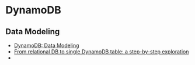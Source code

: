 # DynamoDB
## Data Modeling
- [DynamoDB: Data Modeling](https://medium.com/hotels-com-technology/dynamodb-data-modeling-c4b02729ac08)
- [From relational DB to single DynamoDB table: a step-by-step exploration](https://www.trek10.com/blog/dynamodb-single-table-relational-modeling/)
- []()
